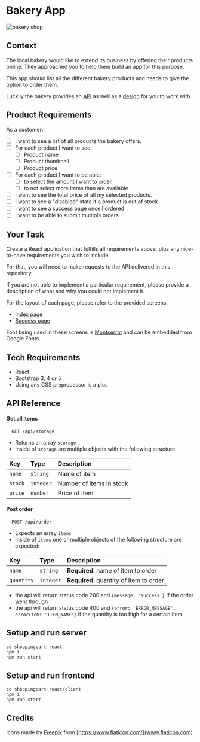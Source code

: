 # Bakery App

![bakery shop](https://static.vecteezy.com/system/resources/previews/002/045/877/large_2x/fancy-bakery-shop-with-trees-and-bike-vector.jpg)

## Context

The local bakery would like to extend its business by offering their products online. They approached you to help them build an app for this purpose.

This app should list all the different bakery products and needs to give the option to order them.

Luckily the bakery provides an [API](#api-reference) as well as a [design](#design) for you to work with.

## Product Requirements

As a customer:

- [ ] I want to see a list of all products the bakery offers.
- [ ] For each product I want to see:
  - [ ] Product name
  - [ ] Product thumbnail
  - [ ] Product price
- [ ] For each product I want to be able:
  - [ ] to select the amount I want to order
  - [ ] to not select more items than are available
- [ ] I want to see the total price of all my selected products.
- [ ] I want to see a "disabled" state if a product is out of stock.
- [ ] I want to see a success page once I ordered
- [ ] I want to be able to submit multiple orders

## Your Task

Create a React application that fulfills all requirements above, plus any nice-to-have requirements you wish to include.

For that, you will need to make requests to the API delivered in this repository.

If you are not able to implement a particular requirement, please provide a description of what and why you could not implement it.

For the layout of each page, please refer to the provided screens:

- [Index page](./screens/index.png)
- [Success page](./screens/success.png)

Font being used in these screens is [Montserrat](https://fonts.google.com/specimen/Montserrat) and can be embedded from Google Fonts.

## Tech Requirements

- React
- Bootstrap 3, 4 or 5
- Using any CSS preprocessor is a plus

## API Reference

#### Get all items

```http
  GET /api/storage
```

- Returns an array `storage`
- Inside of `storage` are multiple objects with the following structure:

| Key     | Type      | Description              |
| :------ | :-------- | :----------------------- |
| `name`  | `string`  | Name of item             |
| `stock` | `integer` | Number of items in stock |
| `price` | `number`  | Price of item            |

#### Post order

```http
  POST /api/order
```

- Expects an array `items`
- Inside of `items` one or multiple objects of the following structure are expected:

| Key        | Type      | Description                             |
| :--------- | :-------- | :-------------------------------------- |
| `name`     | `string`  | **Required**. name of item to order     |
| `quantity` | `integer` | **Required**. quantity of item to order |

- the api will return status code 200 and `{message: 'success'}` if the order went through
- the api will return status code 400 and `{error: 'ERROR_MESSAGE', errorItem: 'ITEM_NAME'}` if the quantity is too high for a certain item

## Setup and run server

```
cd shoppingcart-react
npm i
npm run start
```

## Setup and run frontend

```
cd shoppingcart-react/client
npm i
npm run start
```

## Credits

Icons made by [Freepik](https://www.freepik.com)</a> from [https://www.flaticon.com/](www.flaticon.com)
